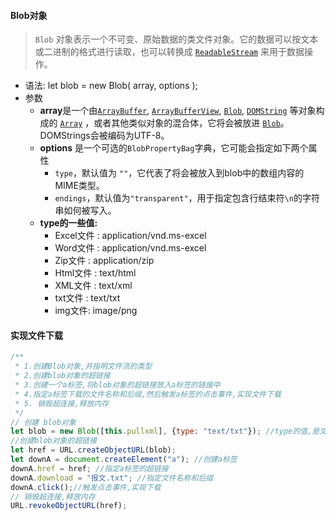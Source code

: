 







#### Blob对象

> `Blob` 对象表示一个不可变、原始数据的类文件对象。它的数据可以按文本或二进制的格式进行读取，也可以转换成 [`ReadableStream`](https://developer.mozilla.org/zh-CN/docs/Web/API/ReadableStream) 来用于数据操作。

- 语法: let blob = new Blob( array, options );
- 参数
  - **array**是一个由[`ArrayBuffer`](https://developer.mozilla.org/zh-CN/docs/Web/JavaScript/Reference/Global_Objects/ArrayBuffer), [`ArrayBufferView`](https://developer.mozilla.org/zh-CN/docs/Web/JavaScript/Reference/Global_Objects/TypedArray), [`Blob`](https://developer.mozilla.org/zh-CN/docs/Web/API/Blob), [`DOMString`](https://developer.mozilla.org/zh-CN/docs/Web/API/DOMString) 等对象构成的 [`Array`](https://developer.mozilla.org/zh-CN/docs/Web/JavaScript/Reference/Global_Objects/Array) ，或者其他类似对象的混合体，它将会被放进 [`Blob`](https://developer.mozilla.org/zh-CN/docs/Web/API/Blob)。DOMStrings会被编码为UTF-8。
  - **options** 是一个可选的`BlobPropertyBag`字典，它可能会指定如下两个属性
    - `type`，默认值为 `""`，它代表了将会被放入到blob中的数组内容的MIME类型。
    - `endings`，默认值为`"transparent"`，用于指定包含行结束符`\n`的字符串如何被写入。
  - **type的一些值:**
    - Excel文件 : application/vnd.ms-excel
    - Word文件 :  application/vnd.ms-excel
    - Zip文件 : application/zip
    - Html文件 : text/html
    - XML文件 : text/xml
    - txt文件 : text/txt
    - img文件:  image/png



#### 实现文件下载

```js
/**
 * 1.创建Blob对象,并指明文件流的类型
 * 2.创建blob对象的超链接
 * 3.创建一个a标签,将blob对象的超链接放入a标签的链接中
 * 4.指定a标签下载的文件名称和后缀,然后触发a标签的点击事件,实现文件下载
 * 5. 销毁超连接,释放内存
 */
// 创建 blob对象
let blob = new Blob([this.pullxml], {type: "text/txt"}); //type的值,是文件的类型
//创建blob对象的超链接
let href = URL.createObjectURL(blob);
let downA = document.createElement("a"); //创建a标签
downA.href = href; //指定a标签的超链接
downA.download = "报文.txt"; //指定文件名称和后缀
downA.click();//触发点击事件,实现下载
// 销毁超连接,释放内存
URL.revokeObjectURL(href);
```





